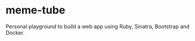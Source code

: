 meme-tube
=========

Personal playground to build a web app using Ruby, Sinatra, Bootstrap and Docker.
